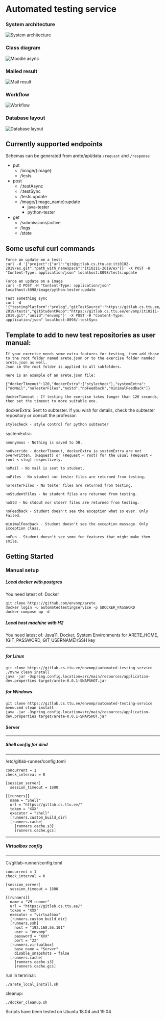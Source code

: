 # Automated testing service

### System architecture

![System architecture](pictures/architecture.png)

### Class diagram

![Moodle async](pictures/AsyncMoodle.png)

### Mailed result 

![Mail result](pictures/result.png)

### Workflow

![Workflow](pictures/workflow.png)

### Database layout

![Database layout](pictures/DBLayout.png)


Currently supported endpoints
----

Schemas can be generated from arete/api/data ```/request``` and ```/response```

* put
    * /image/{image}
    * /tests
* post
    * /:testAsync
    * /:testSync
    * /tests:update
    * /image/{image_name}:update
        * java-tester
        * python-tester
* get
    * /submissions/active
    * /logs
    * /state


Some useful curl commands
----
```shell script
Force an update on a test:
curl -d '{"project":{"url":"git@gitlab.cs.ttu.ee:iti0102-2019/ex.git","path_with_namespace":"iti0211-2019/ex"}}' -X POST -H "Content-Type: application/json" localhost:8098/tests:update

Force an update on a image
curl -X POST -H "Content-Type: application/json" localhost:8098/image/python-tester:update

Test something sync
curl -d '{"testingPlatform":"prolog","gitTestSource":"https://gitlab.cs.ttu.ee/iti0211-2019/tests","gitStudentRepo":"https://gitlab.cs.ttu.ee/envomp/iti0211-2019.git","uniid":"envomp"}' -X POST -H "Content-Type: application/json" localhost:8098/:testSync
```

Template to add to new test repositories as user manual:
----

````
If your exercise needs some extra features for testing, then add those to the root folder named arete.json or to the exercise folder namded arete.json as well.
Json in the root folder is applied to all subfolders.

Here is an example of an arete.json file:

{"dockerTimeout":120,"dockerExtra":["stylecheck"],"systemExtra":["noMail","noTesterFiles","noStd","noFeedback","minimalFeedback"]}
````

````
dockerTimeout - If testing the exercise takes longer than 120 seconds, then set the timeout to more suitable one.
````

dockerExtra: Sent to subtester. If you wish for details, check the subtester repository or consult the professor.

````
stylecheck - style control for python subtester
````

systemExtra:

````
anonymous - Nothing is saved to DB.

noOverride - dockerTimeout, dockerExtra ja systemExtra are not overwritten. (Request) or (Request < root) for the usual (Request < root < slug) respectively.

noMail - No mail is sent to student.

noFiles - No student nor tester files are returned from testing.

noTesterFiles - No tester files are returned from testing.

noStudentFiles - No student files are returned from testing.

noStd - No stdout nor stderr files are returned from testing.

noFeedback - Student doesn't see the exception what so ever. Only Failed.

minimalFeedback - Student doesn't see the exception message. Only Exception class.

noFun - Student doesn't see some fun features that might make them smile.
````


Getting Started
----

### Manual setup

##### Local docker with postgres ####

You need latest of: Docker

```shell script
git clone https://github.com/envomp/arete
docker login -u automatedtestingservice -p $DOCKER_PASSWORD
docker-compose up -d
```

##### Local host machine with H2 ####
You need latest of: Java11, Docker, System Environments for ARETE_HOME, (GIT_PASSWORD, GIT_USERNAME)/SSH key
___
##### for Linux
```shell script
git clone https://gitlab.cs.ttu.ee/envomp/automated-testing-service
./mvnw clean install
java -jar -Dspring.config.location=src/main/resources/application-dev.properties target/arete-0.0.1-SNAPSHOT.jar
```

##### for Windows

```shell script
git clone https://gitlab.cs.ttu.ee/envomp/automated-testing-service
mvnw.cmd clean install
java -jar -Dspring.config.location=src/main/resources/application-dev.properties target/arete-0.0.1-SNAPSHOT.jar
```

#### Server
___
##### Shell config for dind

___
/etc/gitlab-runner/config.toml
```shell script
concurrent = 1
check_interval = 0

[session_server]
  session_timeout = 1800

[[runners]]
  name = "Shell"
  url = "https://gitlab.cs.ttu.ee/"
  token = "XXX"
  executor = "shell"
  [runners.custom_build_dir]
  [runners.cache]
    [runners.cache.s3]
    [runners.cache.gcs]
```
___
##### Virtualbox config

___
C:/gitlab-runner/config.toml
```shell script
concurrent = 1
check_interval = 0

[session_server]
  session_timeout = 1800

[[runners]]
  name = "VM-runner"
  url = "https://gitlab.cs.ttu.ee/"
  token = "XXX"
  executor = "virtualbox"
  [runners.custom_build_dir]
  [runners.ssh]
    host = "192.168.56.101"
    user = "envomp"
    password = "XXX"
    port = "22"
  [runners.virtualbox]
    base_name = "Server"
    disable_snapshots = false
  [runners.cache]
    [runners.cache.s3]
    [runners.cache.gcs]
```

run in terminal:
```shell script
./arete_local_install.sh
```

cleanup:
```shell script
./docker_cleanup.sh
```

Scripts have been tested on Ubuntu 18.04 and 19.04
